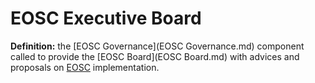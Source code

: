 # EOSC Executive Board

**Definition:** the [EOSC Governance](EOSC Governance.md) component called to provide the [EOSC Board](EOSC Board.md) with advices and proposals on [EOSC](EOSC.md) implementation.